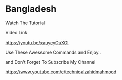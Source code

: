 # Bangladesh

Watch The Tutorial

Video Link

https://youtu.be/xauyeyOuXOI

Use These Awessome Commands and Enjoy..

and Don't Forget To Subscribe My Channel

https://www.youtube.com/c/technicalzahidmahmood
